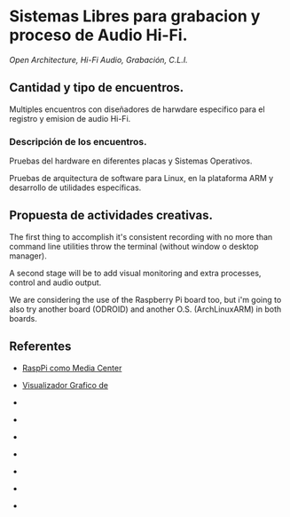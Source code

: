 # Sistemas Libres para grabacion y proceso de Audio Hi-Fi.
*Open Architecture, Hi-Fi Audio, Grabación, C.L.I.*

## Cantidad y tipo de encuentros.

  Multiples encuentros con diseñadores de harwdare especifico para el registro y emision de  audio Hi-Fi.   

### Descripción de los encuentros.

  Pruebas del hardware en diferentes placas y Sistemas Operativos. 

  Pruebas de arquitectura de software para Linux, en la plataforma ARM y
  desarrollo de utilidades específicas.

## Propuesta de actividades creativas.

The first thing to accomplish it's consistent recording with no more
than command line utilities throw the terminal (without window o desktop
manager).

A second stage will be to add visual monitoring and extra processes,
control and audio output.

We are considering the use of the Raspberry Pi board too, but i'm going
to also try another board (ODROID) and another O.S. (ArchLinuxARM) in
both boards.

## Referentes

* [RaspPi como Media Center](http://www.audiophonics.fr/fr/appareils-hifi-dac/audiophonics-raspdac-lecteur-reseau-raspberry-pi-20-dac-sabre-p-10369.html)

* [Visualizador Grafico de ](https://www.youtube.com/watch?v=MuolDlA4yuA)

* [](https://www.youtube.com/watch?v=4hggegvjPjg)

* [](https://www.youtube.com/channel/UCdGTG_ZI5DhvJL0OqeMGVTQ)

* [](https://www.youtube.com/watch?v=bLcW70tcBX8)

* [](https://www.youtube.com/watch?v=PBU245L8hfg)

* [](https://www.youtube.com/watch?v=9SpiGhUE1q0)

* [](https://www.youtube.com/watch?v=xip1snTIYWs)

* [](https://youtu.be/DmeUxk14vCc)
